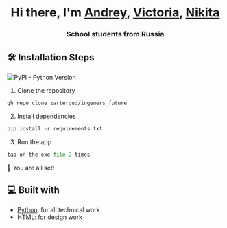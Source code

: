 <h1 align="center">Hi there, I'm <a href="https://vk.com/zarter_dud" target="_blank">Andrey</a>,
<a href="https://vk.com/zarter_dud" target="_blank">Victoria</a>,
<a href="https://vk.com/zarter_dud" target="_blank">Nikita</a>
</h1>
<h3 align="center">School students from Russia</h3>

## 🛠️ Installation Steps

![PyPI - Python Version](https://img.shields.io/pypi/pyversions/django)




1. Clone the repository

```bash
gh repo clone zarterdud/ingeners_future
```

2. Install dependencies

```python
pip install -r requirements.txt
```

3. Run the app

```python
tap on the exe file 2 times
```

🌟 You are all set!

## 💻 Built with

- [Python](https://www.python.org/): for all technical work
- [HTML](https://www.w3.org/html/): for design work
